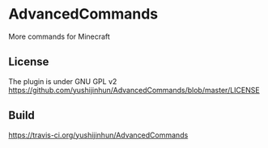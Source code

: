 # AdvancedCommands
More commands for Minecraft<br/>
## License
The plugin is under GNU GPL v2<br/>
https://github.com/yushijinhun/AdvancedCommands/blob/master/LICENSE<br/>
## Build
https://travis-ci.org/yushijinhun/AdvancedCommands

